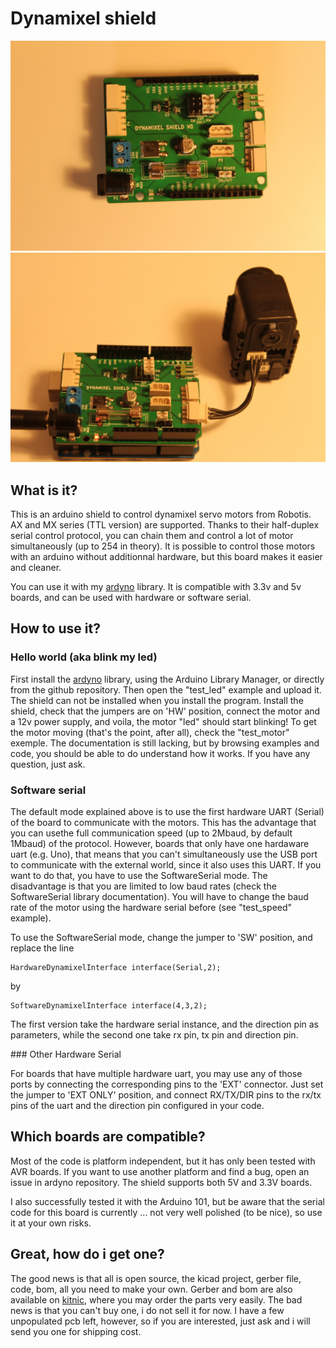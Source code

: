 # Dynamixel shield

![image1](image/IMG_0673_THUMB.JPG)
![image2](image/IMG_0681_THUMB.JPG)

## What is it?

This is an arduino shield to control dynamixel servo motors from Robotis. AX and MX series (TTL version) are supported. Thanks to their half-duplex serial control protocol, you can chain them and control a lot of motor simultaneously (up to 254 in theory). It is possible to control those motors with an arduino without additionnal hardware, but this board makes it easier and cleaner.

You can use it with my [ardyno](https://github.com/descampsa/ardyno/) library.
It is compatible with 3.3v and 5v boards, and can be used with hardware or software serial.

## How to use it?

### Hello world (aka blink my led)

First install the [ardyno](https://github.com/descampsa/ardyno/) library, using the Arduino Library Manager, or directly from the github repository.
Then open the "test_led" example and upload it. The shield can not be installed when you install the program.
Install the shield, check that the jumpers are on 'HW' position, connect the motor and a 12v power supply, and voila, the motor "led" should start blinking!
To get the motor moving (that's the point, after all), check the "test_motor" exemple. The documentation is still lacking, but by browsing examples and code, you should be able to do understand how it works. If you have any question, just ask.

### Software serial

The default mode explained above is to use the first hardware UART (Serial) of the board to communicate with the motors. This has the advantage that you can usethe full communication speed (up to 2Mbaud, by default 1Mbaud) of the protocol. However, boards that only have one hardaware uart (e.g. Uno), that means that you can't simultaneously use the USB port to communicate with the external world, since it also uses this UART. If you want to do that, you have to use the SoftwareSerial mode. The disadvantage is that you are limited to low baud rates (check the SoftwareSerial library documentation). You will have to change the baud rate of the motor using the hardware serial before (see "test_speed" example).

To use the SoftwareSerial mode, change the jumper to 'SW' position, and replace the line
```
HardwareDynamixelInterface interface(Serial,2);
```
by

```
SoftwareDynamixelInterface interface(4,3,2);
```

The first version take the hardware serial instance, and the direction pin as parameters, while the second one take rx pin, tx pin and direction pin.

### Other Hardware Serial

For boards that have multiple hardware uart, you may use any of those ports by connecting the corresponding pins to the 'EXT' connector. Just set the jumper to 'EXT ONLY' position, and connect RX/TX/DIR pins to the rx/tx pins of the uart and the direction pin configured in your code.

## Which boards are compatible?

Most of the code is platform independent, but it has only been tested with AVR boards. If you want to use another platform and find a bug, open an issue in ardyno repository.
The shield supports both 5V and 3.3V boards.

I also successfully tested it with the Arduino 101, but be aware that the serial code for this board is currently ... not very well polished (to be nice), so use it at your own risks.

## Great, how do i get one?

The good news is that all is open source, the kicad project, gerber file, code, bom, all you need to make your own. Gerber and bom are also available on [kitnic](kitnic.it), where you may order the parts very easily. The bad news is that you can't buy one, i do not sell it for now.
I have a few unpopulated pcb left, however, so if you are interested, just ask and i will send you one for shipping cost.
